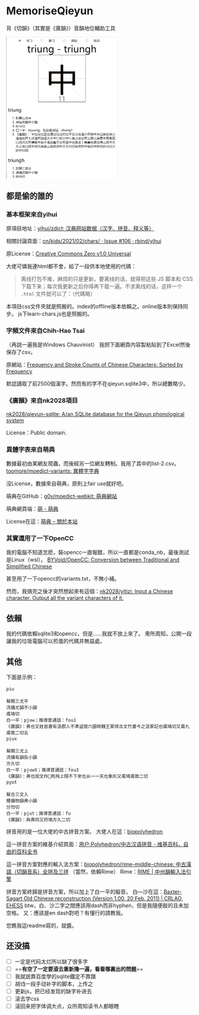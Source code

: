 # MemoriseQieyun
背《切韻》（其實是《廣韻》）音韻地位輔助工具


 <img src="./demo.png" width = "300" alt="示意图" align=center />

## 都是偷的誰的

### 基本框架來自yihui
原項目地址：[yihui/zdict: 汉典网站数据（汉字、拼音、释义等）](https://github.com/yihui/zdict)

相關討論頁面：[cn/kids/2021/02/chars/ · Issue #106 · rbind/yihui](https://github.com/rbind/yihui/issues/106)

原License：[Creative Commons Zero v1.0 Universal](https://github.com/yihui/zdict/blob/main/LICENSE)

大佬可憐我連html都不會，給了一段供本地使用的代碼：

>  离线打包不难，麻烦的只是更新。要离线的话，就得把这些 JS 脚本和 CSS 下载下来；每次我更新之后你得再下载一遍。不求离线的话，这样一个 `.html` 文件就可以了：（代碼略）

本項目css文件夾就是照搬的。index的offline版本依賴之。online版本則保持同步。
js下learn-chars.js也是照搬的。

### 字頻文件來自Chih-Hao Tsai

（再説一遍我是Windows Chauvinist）
我把下面網頁内容製粘貼到了Excel然後保存了csv。

原網站：[Frequency and Stroke Counts of Chinese Characters: Sorted by Frequency](http://technology.chtsai.org/charfreq/sorted.html)

默認讀取了前2500個漢字。然而有的字不在qieyun.sqlite3中，所以總數略少。

### 《廣韻》來自nk2028項目

[nk2028/qieyun-sqlite: A/an SQLite database for the Qieyun phonological system](https://github.com/nk2028/qieyun-sqlite)

License：Public domain.

### 異體字表來自萌典

數據最初由某網友爬蟲，而後經另一位網友轉制。我用了其中的list-2.csv。
[toomore/moedict-variants: 異體字字典](https://github.com/toomore/moedict-variants)

沒License，數據來自萌典，原則上fair use就好吧。

萌典在GitHub：[g0v/moedict-webkit: 萌典網站](https://github.com/g0v/moedict-webkit/)

萌典網頁端：[萌 - 萌典](https://www.moedict.tw/%E8%90%8C)

License在這：[萌典 – 關於本站](https://www.moedict.tw/about.html)


### 其實還用了一下OpenCC

我的電腦不知道怎麽，裝opencc一直報錯，所以一直都是conda_nb，最後測試是Linux（wsl）。
[BYVoid/OpenCC: Conversion between Traditional and Simplified Chinese](https://github.com/BYVoid/OpenCC)

甚至用了一下opencc的variants.txt，不無小補。

然而，我搞完之後才突然想起來有這個：[nk2028/yitizi: Input a Chinese character. Output all the variant characters of it.](https://github.com/nk2028/yitizi)

## 依賴

我的代碼依賴sqlite3和opencc，但是……我就不放上來了。
衆所周知，公開一段讓我的垃圾電腦可以煎蛋的代碼并無益處。

## 其他

下面是示例：

```
piu

幫開三尤平
流攝尤韻不小韻
甫鳩切
白一平：pjuw；推導普通話：fou1
《廣韻》：弗也又姓晉書有汲郡人不準盜發六國時魏王冢得古文竹書今之汲冢記也甫鳩切又甫九甫救二切五
piux

幫開三尤上
流攝有韻缶小韻
方久切
白一平：pjuwX；推導普通話：fou3
《廣韻》：弗也說文作𠀚鳥飛上翔不下來也从一一天也象形又甫鳩甫救二切
pyot

幫合三文入
臻攝物韻弗小韻
分勿切
白一平：pjut；推導普通話：fu
《廣韻》：與弗同又府鳩方久二切
```

拼音用的是一位大佬的中古拼音方案。
大佬人在這：[biopolyhedron](https://github.com/biopolyhedron)

這一拼音方案的維基介紹頁面：[用户:Polyhedron/中古汉语拼音 - 维基百科，自由的百科全书](https://zh.wikipedia.org/zh-cn/User:Polyhedron/%E4%B8%AD%E5%8F%A4%E6%BC%A2%E8%AA%9E%E6%8B%BC%E9%9F%B3)

這一拼音方案對應的輸入法方案：[biopolyhedron/rime-middle-chinese: 中古漢語（切韻音系）全拼及三拼](https://github.com/biopolyhedron/rime-middle-chinese)
（當然，依賴Rime）
Rime：[RIME | 中州韻輸入法引擎](https://rime.im/)


拼音方案終歸是拼音方案，所以加上了白一平的擬音。
白—沙在這：[Baxter-Sagart Old Chinese reconstruction (Version 1.00, 20 Feb. 2011) | CRLAO, EHESS](http://lodel.ehess.fr/crlao/document.php?id=1217)
btw，白、沙二字之間應該用dash而非hyphen，但是我隨便敲的且未加空格。
又：應該是en dash對吧？有懂行的請教我。

您瞧我這readme寫的，就醬。


## 还没搞

- [ ] 一定是代码太烂所以缺了很多字
- [ ] ==**有空了一定要滾去重新擼一遍，看看哪裏出的問題**==
- [ ] 我就説靠百度學的sqlite鐵定不靠譜
- [ ] 胡诌一段手动补字的脚本，上传之
- [ ] 更新js，把已经发现的缺字补进去
- [ ] 滚去学css
- [ ] 滚回来把字体调大点，众所周知读书人都眼瞎
